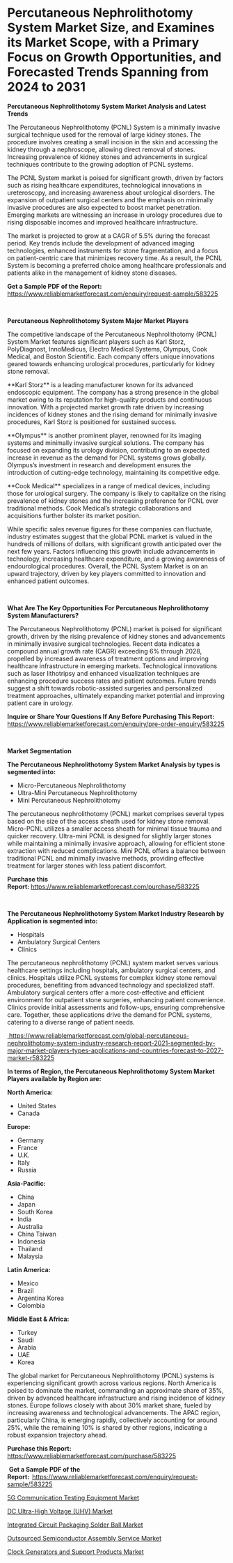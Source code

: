 <p><h1>Percutaneous Nephrolithotomy System Market Size, and Examines its Market Scope, with a Primary Focus on Growth Opportunities, and Forecasted Trends Spanning from 2024 to 2031</h1></p><p><strong>Percutaneous Nephrolithotomy System Market Analysis and Latest Trends</strong></p>
<p><p>The Percutaneous Nephrolithotomy (PCNL) System is a minimally invasive surgical technique used for the removal of large kidney stones. The procedure involves creating a small incision in the skin and accessing the kidney through a nephroscope, allowing direct removal of stones. Increasing prevalence of kidney stones and advancements in surgical techniques contribute to the growing adoption of PCNL systems.</p><p>The PCNL System market is poised for significant growth, driven by factors such as rising healthcare expenditures, technological innovations in ureteroscopy, and increasing awareness about urological disorders. The expansion of outpatient surgical centers and the emphasis on minimally invasive procedures are also expected to boost market penetration. Emerging markets are witnessing an increase in urology procedures due to rising disposable incomes and improved healthcare infrastructure.</p><p>The market is projected to grow at a CAGR of 5.5% during the forecast period. Key trends include the development of advanced imaging technologies, enhanced instruments for stone fragmentation, and a focus on patient-centric care that minimizes recovery time. As a result, the PCNL System is becoming a preferred choice among healthcare professionals and patients alike in the management of kidney stone diseases.</p></p>
<p><strong>Get a Sample PDF of the Report:&nbsp;</strong> <a href="https://www.reliablemarketforecast.com/enquiry/request-sample/583225?utm_campaign=1130&utm_medium=2&utm_source=Github&utm_content=ia&utm_term=09122024&utm_id=percutaneous-nephrolithotomy-system">https://www.reliablemarketforecast.com/enquiry/request-sample/583225</a></p>
<p>&nbsp;</p>
<p><strong>Percutaneous Nephrolithotomy System Major Market Players</strong></p>
<p><p>The competitive landscape of the Percutaneous Nephrolithotomy (PCNL) System Market features significant players such as Karl Storz, PolyDiagnost, InnoMedicus, Electro Medical Systems, Olympus, Cook Medical, and Boston Scientific. Each company offers unique innovations geared towards enhancing urological procedures, particularly for kidney stone removal.</p><p>**Karl Storz** is a leading manufacturer known for its advanced endoscopic equipment. The company has a strong presence in the global market owing to its reputation for high-quality products and continuous innovation. With a projected market growth rate driven by increasing incidences of kidney stones and the rising demand for minimally invasive procedures, Karl Storz is positioned for sustained success.</p><p>**Olympus** is another prominent player, renowned for its imaging systems and minimally invasive surgical solutions. The company has focused on expanding its urology division, contributing to an expected increase in revenue as the demand for PCNL systems grows globally. Olympus’s investment in research and development ensures the introduction of cutting-edge technology, maintaining its competitive edge.</p><p>**Cook Medical** specializes in a range of medical devices, including those for urological surgery. The company is likely to capitalize on the rising prevalence of kidney stones and the increasing preference for PCNL over traditional methods. Cook Medical’s strategic collaborations and acquisitions further bolster its market position.</p><p>While specific sales revenue figures for these companies can fluctuate, industry estimates suggest that the global PCNL market is valued in the hundreds of millions of dollars, with significant growth anticipated over the next few years. Factors influencing this growth include advancements in technology, increasing healthcare expenditure, and a growing awareness of endourological procedures. Overall, the PCNL System Market is on an upward trajectory, driven by key players committed to innovation and enhanced patient outcomes.</p></p>
<p>&nbsp;</p>
<p><strong>What Are The Key Opportunities For Percutaneous Nephrolithotomy System Manufacturers?</strong></p>
<p><p>The Percutaneous Nephrolithotomy (PCNL) market is poised for significant growth, driven by the rising prevalence of kidney stones and advancements in minimally invasive surgical technologies. Recent data indicates a compound annual growth rate (CAGR) exceeding 6% through 2028, propelled by increased awareness of treatment options and improving healthcare infrastructure in emerging markets. Technological innovations such as laser lithotripsy and enhanced visualization techniques are enhancing procedure success rates and patient outcomes. Future trends suggest a shift towards robotic-assisted surgeries and personalized treatment approaches, ultimately expanding market potential and improving patient care in urology.</p></p>
<p><strong>Inquire or Share Your Questions If Any Before Purchasing This Report:</strong> <a href="https://www.reliablemarketforecast.com/enquiry/pre-order-enquiry/583225?utm_campaign=1130&utm_medium=2&utm_source=Github&utm_content=ia&utm_term=09122024&utm_id=percutaneous-nephrolithotomy-system">https://www.reliablemarketforecast.com/enquiry/pre-order-enquiry/583225</a></p>
<p>&nbsp;</p>
<p><strong>Market Segmentation</strong></p>
<p><strong>The Percutaneous Nephrolithotomy System Market Analysis by types is segmented into:</strong></p>
<p><ul><li>Micro-Percutaneous Nephrolithotomy</li><li>Ultra-Mini Percutaneous Nephrolithotomy</li><li>Mini Percutaneous Nephrolithotomy</li></ul></p>
<p><p>The percutaneous nephrolithotomy (PCNL) market comprises several types based on the size of the access sheath used for kidney stone removal. Micro-PCNL utilizes a smaller access sheath for minimal tissue trauma and quicker recovery. Ultra-mini PCNL is designed for slightly larger stones while maintaining a minimally invasive approach, allowing for efficient stone extraction with reduced complications. Mini PCNL offers a balance between traditional PCNL and minimally invasive methods, providing effective treatment for larger stones with less patient discomfort.</p></p>
<p><strong>Purchase this Report:&nbsp;</strong><a href="https://www.reliablemarketforecast.com/purchase/583225?utm_campaign=1130&utm_medium=2&utm_source=Github&utm_content=ia&utm_term=09122024&utm_id=percutaneous-nephrolithotomy-system">https://www.reliablemarketforecast.com/purchase/583225</a></p>
<p>&nbsp;</p>
<p><strong>The Percutaneous Nephrolithotomy System Market Industry Research by Application is segmented into:</strong></p>
<p><ul><li>Hospitals</li><li>Ambulatory Surgical Centers</li><li>Clinics</li></ul></p>
<p><p>The percutaneous nephrolithotomy (PCNL) system market serves various healthcare settings including hospitals, ambulatory surgical centers, and clinics. Hospitals utilize PCNL systems for complex kidney stone removal procedures, benefiting from advanced technology and specialized staff. Ambulatory surgical centers offer a more cost-effective and efficient environment for outpatient stone surgeries, enhancing patient convenience. Clinics provide initial assessments and follow-ups, ensuring comprehensive care. Together, these applications drive the demand for PCNL systems, catering to a diverse range of patient needs.</p></p>
<p><a href="https://www.reliablemarketforecast.com/global-percutaneous-nephrolithotomy-system-industry-research-report-2021-segmented-by-major-market-players-types-applications-and-countries-forecast-to-2027-market-r583225?utm_campaign=1130&utm_medium=2&utm_source=Github&utm_content=ia&utm_term=09122024&utm_id=percutaneous-nephrolithotomy-system">&nbsp;https://www.reliablemarketforecast.com/global-percutaneous-nephrolithotomy-system-industry-research-report-2021-segmented-by-major-market-players-types-applications-and-countries-forecast-to-2027-market-r583225</a></p>
<p><strong>In terms of Region, the Percutaneous Nephrolithotomy System Market Players available by Region are:</strong></p>
<p>
    <p> <strong> North America: </strong>
        <ul>
            <li>United States</li>
            <li>Canada</li>
        </ul>
        </p> 
    <p> <strong> Europe: </strong>
        <ul>
            <li>Germany</li>
            <li>France</li>
            <li>U.K.</li>
            <li>Italy</li>
            <li>Russia</li>
        </ul>
        </p> 
    <p> <strong> Asia-Pacific: </strong>
        <ul>
            <li>China</li>
            <li>Japan</li>
            <li>South Korea</li>
            <li>India</li>
            <li>Australia</li>
            <li>China Taiwan</li>
            <li>Indonesia</li>
            <li>Thailand</li>
            <li>Malaysia</li>
        </ul>
        </p> 
    <p> <strong> Latin America: </strong>
        <ul>
            <li>Mexico</li>
            <li>Brazil</li>
            <li>Argentina Korea</li>
            <li>Colombia</li>
        </ul>
        </p> 
    <p> <strong> Middle East & Africa: </strong>
        <ul>
            <li>Turkey</li>
            <li>Saudi</li>
            <li>Arabia</li>
            <li>UAE</li>
            <li>Korea</li>
        </ul>
    </p>
    </p>
<p><p>The global market for Percutaneous Nephrolithotomy (PCNL) systems is experiencing significant growth across various regions. North America is poised to dominate the market, commanding an approximate share of 35%, driven by advanced healthcare infrastructure and rising incidence of kidney stones. Europe follows closely with about 30% market share, fueled by increasing awareness and technological advancements. The APAC region, particularly China, is emerging rapidly, collectively accounting for around 25%, while the remaining 10% is shared by other regions, indicating a robust expansion trajectory ahead.</p></p>
<p><strong>Purchase this Report: </strong><a href="https://www.reliablemarketforecast.com/purchase/583225?utm_campaign=1130&utm_medium=2&utm_source=Github&utm_content=ia&utm_term=09122024&utm_id=percutaneous-nephrolithotomy-system">https://www.reliablemarketforecast.com/purchase/583225</a></p>
<p>&nbsp;<strong>Get a Sample PDF of the Report:&nbsp;&nbsp;</strong><a href="https://www.reliablemarketforecast.com/enquiry/request-sample/583225?utm_campaign=1130&utm_medium=2&utm_source=Github&utm_content=ia&utm_term=09122024&utm_id=percutaneous-nephrolithotomy-system">https://www.reliablemarketforecast.com/enquiry/request-sample/583225</a></p>
<p><strong></strong></p>
<p><p><a href="https://www.linkedin.com/pulse/examining-5g-communication-testing-equipment-market-growth-wfjqe?utm_campaign=1130&utm_medium=2&utm_source=Github&utm_content=ia&utm_term=09122024&utm_id=percutaneous-nephrolithotomy-system">5G Communication Testing Equipment Market</a></p><p><a href="https://github.com/RickHolmes3/Market-Research-Report-List-7/blob/main/dc-ultra-high-voltage-uhv-market.md?utm_campaign=1130&utm_medium=2&utm_source=Github&utm_content=ia&utm_term=09122024&utm_id=percutaneous-nephrolithotomy-system">DC Ultra-High Voltage (UHV) Market</a></p><p><a href="https://www.linkedin.com/pulse/integrated-circuit-packaging-solder-ball-market-evolution-mu5xf?utm_campaign=1130&utm_medium=2&utm_source=Github&utm_content=ia&utm_term=09122024&utm_id=percutaneous-nephrolithotomy-system">Integrated Circuit Packaging Solder Ball Market</a></p><p><a href="https://www.linkedin.com/pulse/outsourced-semiconductor-assembly-service-market-research-ou45f?utm_campaign=1130&utm_medium=2&utm_source=Github&utm_content=ia&utm_term=09122024&utm_id=percutaneous-nephrolithotomy-system">Outsourced Semiconductor Assembly Service Market</a></p><p><a href="https://www.linkedin.com/pulse/navigating-clock-generators-support-products-market-size-trends-cwglf?utm_campaign=1130&utm_medium=2&utm_source=Github&utm_content=ia&utm_term=09122024&utm_id=percutaneous-nephrolithotomy-system">Clock Generators and Support Products Market</a></p></p>